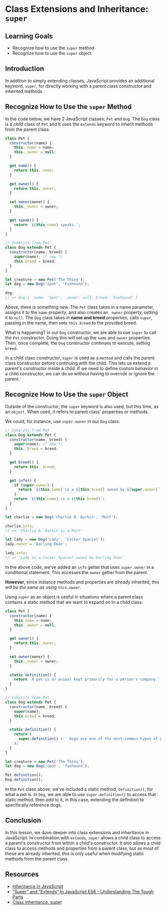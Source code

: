 # Class Extensions and Inheritance: `super`

## Learning Goals

- Recognize how to use the `super` method
- Recognize how to use the `super` object

## Introduction

In addition to simply extending classes, JavaScript provides an additional
keyword, `super`, for directly working with a parent class constructor and
inherited methods.

## Recognize How to Use the `super` Method

In the code below, we have 2 JavaScript classes: `Pet` and `Dog`. The `Dog`
class is a _child_ class of `Pet` and it uses the `extends` keyword to inherit
methods from the parent class:

```js
class Pet {
  constructor(name) {
    this._name = name;
    this._owner = null;
  }

  get name() {
    return this._name;
  }

  get owner() {
    return this._owner;
  }

  set owner(owner) {
    this._owner = owner;
  }

  get speak() {
    return `${this.name} speaks.`;
  }
}

// Inherits from Pet
class Dog extends Pet {
  constructor(name, breed) {
    super(name); /* new */
    this.breed = breed;
  }
}

let creature = new Pet('The Thing');
let dog = new Dog('Spot', 'Foxhound');

dog;
// => Dog { _name: 'Spot', _owner: null, breed: 'Foxhound' }
```

Above, there is something new. The `Pet` class takes in a name parameter,
assigns it to the `name` property, and also creates an `_owner` property,
setting it to `null`. The `Dog` class takes in **name and breed** properties,
calls `super`, passing in the name, then sets `this.breed` to the provided
breed.

What is happening? In our `Dog` constructor, we are able to use `super` to call
the `Pet` constructor. Doing this will set up the `name` and `owner`
properties. Then, once complete, the `Dog` constructor continues to execute,
setting `breed`.

In a child class constructor, `super` is used as a `method` and calls the parent
class constructor before continuing with the child. This lets us extend a
parent's constructor inside a child. If we need to define custom behavior in a
child constructor, we can do so without having to override or ignore the parent.

## Recognize How to Use the `super` Object

Outside of the constructor, the `super` keyword is also used, but this time, as
an `object`. When used, it refers to parent class' properties or methods.

We could, for instance, use `super.owner` in our `Dog` class:

```js
// Inherits from Pet
class Dog extends Pet {
  constructor(name, breed) {
    super(name); /* new */
    this._breed = breed;
  }

  get breed() {
    return this._breed;
  }

  get info() {
    if (super.owner) {
      return `${this.name} is a ${this.breed} owned by ${super.owner}`;
    }
    return `${this.name} is a ${this.breed}`;
  }
}

let charlie = new Dog('Charlie B. Barkin', 'Mutt');

charlie.info;
// => 'Charlie B. Barkin is a Mutt'

let lady = new Dog('Lady', 'Cocker Spaniel');
lady.owner = 'Darling Dear';

lady.info;
// => 'Lady is a Cocker Spaniel owned by Darling Dear'
```

In the above code, we've added an `info` getter that uses `super.owner` in
a conditional statement. This accesses the `owner` getter from the parent.

**However**, since instance methods and properties are _already_ inherited, this
_will be the same as using_ `this.owner`.

Using `super` as an object is useful in situations where a parent class contains
a static method that we want to expand on in a child class:

```js
class Pet {
  constructor(name) {
    this.name = name;
    this._owner = null;
  }

  get owner() {
    return this._owner;
  }

  set owner(owner) {
    this._owner = owner;
  }

  static definition() {
    return `A pet is an animal kept primarily for a person's company.`;
  }
}

// Inherits from Pet
class Dog extends Pet {
  constructor(name, breed) {
    super(name);
    this.breed = breed;
  }

  static definition() {
    return (
      super.definition() + ' Dogs are one of the most common types of pets.'
    );
  }
}

let creature = new Pet('The Thing');
let dog = new Dog('Spot', 'foxhound');

Pet.definition();
Dog.definition();
```

In the `Pet` class above, we've included a static method, `definition()`, for
what a pet is. In `Dog`, we are able to use `super.definition()` to access that
static method, then _add_ to it, in this case, extending the definition to
specifically reference dogs.

## Conclusion

In this lesson, we dove deeper into class extensions and inheritance in
JavaScript. In combination with `extends`, `super` allows a child class to
access a parent's constructor from within a child's constructor. It also allows
a child class to access methods and properties from a parent class, but as most
of these are already inherited, this is only useful when modifying static
methods from the parent class.

## Resources

- [Inheritance in JavaScript](https://developer.mozilla.org/en-US/docs/Learn/JavaScript/Objects/Inheritance)
- [“Super” and “Extends” In JavaScript ES6 - Understanding The Tough Parts](https://medium.com/beginners-guide-to-mobile-web-development/super-and-extends-in-javascript-es6-understanding-the-tough-parts-6120372d3420)
- [Class inheritance, super](https://javascript.info/class-inheritance)

